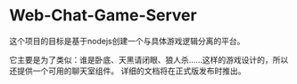 # Web-Chat-Game-Server
这个项目的目标是基于nodejs创建一个与具体游戏逻辑分离的平台。

它主要是为了类似：谁是卧底、天黑请闭眼、狼人杀......这样的游戏设计的，所以还提供一个可用的聊天室组件。
详细的文档将在正式版发布时推出。
